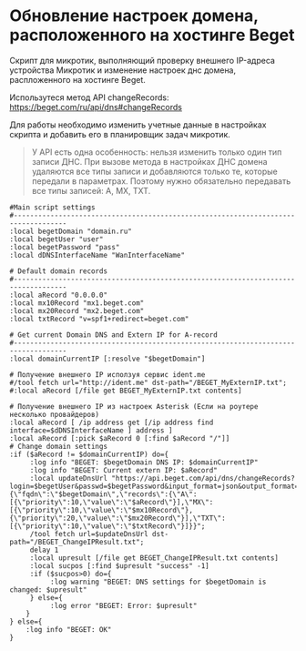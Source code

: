 # Обновление настроек домена, расположенного на хостинге Beget
Скрипт для микротик, выполняющий проверку внешнего IP-адреса устройства Микротик и изменение настроек днс домена, распложенного на хостинге Beget.

Использутеся метод API changeRecords: https://beget.com/ru/api/dns#changeRecords

Для работы необходимо изменить учетные данные в настройках скрипта и добавить его в планировщик задач микротик. 

> У API есть одна особенность: нельзя изменить только один тип записи ДНС. При вызове метода в настройках ДНС домена удаляются все типы записи и добавляются только те, которые передали в параметрах. Поэтому нужно обязательно передавать все типы записей: A, MX, TXT.

```
#Main script settings
#-----------------------------------------------------------------------------------
:local begetDomain "domain.ru"
:local begetUser "user"		
:local begetPassword "pass"
:local dDNSInterfaceName "WanInterfaceName"

# Default domain records
#-----------------------------------------------------------------------------------
:local aRecord "0.0.0.0"
:local mx10Record "mx1.beget.com"
:local mx20Record "mx2.beget.com"
:local txtRecord "v=spf1+redirect=beget.com"

# Get current Domain DNS and Extern IP for A-record
#-----------------------------------------------------------------------------------
:local domainCurrentIP [:resolve "$begetDomain"]

# Получение внешнего IP исползуя сервис ident.me
#/tool fetch url="http://ident.me" dst-path="/BEGET_MyExternIP.txt";
#:local aRecord [/file get BEGET_MyExternIP.txt contents]

# Получение внешнего IP из настроек Asterisk (Если на роутере несколько провайдеров)
:local aRecord [ /ip address get [/ip address find interface=$dDNSInterfaceName ] address ] 
:local aRecord [:pick $aRecord 0 [:find $aRecord "/"]]
# Change domain settings
:if ($aRecord != $domainCurrentIP) do={
     :log info "BEGET: $begetDomain DNS IP: $domainCurrentIP"
     :log info "BEGET: Current extern IP: $aRecord"     
	 :local updateDnsUrl "https://api.beget.com/api/dns/changeRecords?login=$begetUser&passwd=$begetPassword&input_format=json&output_format=json&input_data={\"fqdn\":\"$begetDomain\",\"records\":{\"A\":[{\"priority\":10,\"value\":\"$aRecord\"}],\"MX\":[{\"priority\":10,\"value\":\"$mx10Record\"},{\"priority\":20,\"value\":\"$mx20Record\"}],\"TXT\":[{\"priority\":10,\"value\":\"$txtRecord\"}]}}";
     /tool fetch url=$updateDnsUrl dst-path="/BEGET_ChangeIPResult.txt";
     delay 1
     :local upresult [/file get BEGET_ChangeIPResult.txt contents] 
     :local sucpos [:find $upresult "success" -1]
     :if ($sucpos>0) do={
	      :log warning "BEGET: DNS settings for $begetDomain is changed: $upresult"          
     } else={
          :log error "BEGET: Error: $upresult"
    }
} else={
    :log info "BEGET: OK"
}
```
